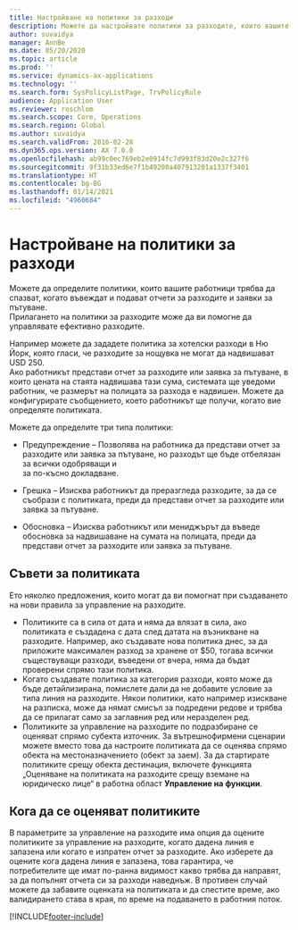 ```yaml
---
title: Настройване на политики за разходи
description: Можете да настройвате политики за разходите, които вашите работници трябва да спазват, когато въвеждат и подават отчети за разходите и заявки за пътуване в Microsoft Dynamics 365 Finance.
author: suvaidya
manager: AnnBe
ms.date: 05/20/2020
ms.topic: article
ms.prod: ''
ms.service: dynamics-ax-applications
ms.technology: ''
ms.search.form: SysPolicyListPage, TrvPolicyRule
audience: Application User
ms.reviewer: roschlom
ms.search.scope: Core, Operations
ms.search.region: Global
ms.author: suvaidya
ms.search.validFrom: 2016-02-28
ms.dyn365.ops.version: AX 7.0.0
ms.openlocfilehash: ab99c0ec769eb2e0914fc7d993f83d20e2c327f6
ms.sourcegitcommit: 9f31b33ed6e7f1b49200a407913201a1337f3401
ms.translationtype: HT
ms.contentlocale: bg-BG
ms.lasthandoff: 01/14/2021
ms.locfileid: "4960684"
---
```

# <a name="set-up-expense-policies"></a>Настройване на политики за разходи

Можете да определите политики, които вашите работници трябва да спазват, когато въвеждат и подават отчети за разходите и заявки за пътуване.         
Прилагането на политики за разходите може да ви помогне да управлявате ефективно разходите.         

Например можете да зададете политика за хотелски разходи в Ню Йорк, която гласи, че разходите за нощувка не могат да надвишават USD 250.       
Ако работникът представи отчет за разходите или заявка за пътуване, в които цената на стаята надвишава тази сума, системата ще уведоми        
работник, че размерът на полицата за разхода е надвишен. Можете да конфигурирате съобщението, което работникът ще получи, когато вие        
определяте политиката.      
        
Можете да определите три типа политики:         
        
- Предупреждение – Позволява на работника да представи отчет за разходите или заявка за пътуване, но разходът ще бъде отбелязан за всички одобряващи и        
  за по-късно докладване.        

- Грешка – Изисква работникът да преразгледа разходите, за да се съобрази с политиката, преди да представи отчет за разходите или заявка за пътуване.       
 
 - Обосновка – Изисква работникът или мениджърът да въведе обосновка за надвишаване на сумата на полицата, преди да представи отчет за разходите или заявка за пътуване.        

## <a name="policy-tips"></a>Съвети за политиката
Ето няколко предложения, които могат да ви помогнат при създаването на нови правила за управление на разходите. 
* Политиките са в сила от дата и няма да влязат в сила, ако политиката е създадена с дата след датата на възникване на разходите. Например, ако създавате нова политика днес, за да приложите максимален разход за хранене от $50, тогава всички съществуващи разходи, въведени от вчера, няма да бъдат проверени спрямо тази политика.
* Когато създавате политика за категория разходи, която може да бъде детайлизирана, помислете дали да не добавите условие за типа линия на разходите. Някои политики, като например изискване на разписка, може да нямат смисъл за подредени редове и трябва да се прилагат само за заглавния ред или неразделен ред. 
* Политиките за управление на разходите по подразбиране се оценяват спрямо субекта източник. За вътрешнофирмени сценарии можете вместо това да настроите политиката да се оценява спрямо обекта на местоназначението (обект за заем). За да стартирате политиките срещу обекта дестинация, включете функцията „Оценяване на политиката на разходите срещу вземане на юридическо лице“ в работна област **Управление на функции**.

## <a name="when-to-evaluate-policies"></a>Кога да се оценяват политиките

В параметрите за управление на разходите има опция да оцените политиките за управление на разходите, когато дадена линия е запазена или когато е изпратен отчет за разходите. Ако изберете да оцените кога дадена линия е запазена, това гарантира, че потребителите ще имат по-ранна видимост какво трябва да направят, за да попълнят отчета си за разходи наведнъж. В противен случай можете да забавите оценката на политиката и да спестите време, ако валидирането става в края, по време на подаването в работния поток.


[!INCLUDE[footer-include](../includes/footer-banner.md)]